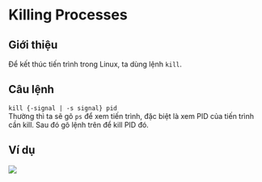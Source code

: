 ﻿#  Killing Processes
## Giới thiệu
Để kết thúc tiến trình trong Linux, ta dùng lệnh `kill`.  

## Câu lệnh
```kill {-signal | -s signal} pid```
<br>
Thường thì ta sẽ gõ `ps` để xem tiến trình, đặc biệt là xem PID của tiến trình cần kill. Sau đó gõ lệnh trên để kill PID đó.  

## Ví dụ
<img src = "../../Images/II. Manage_processes/3. Killing Processes/Anh_1.png">  

